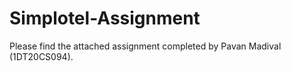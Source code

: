 # Simplotel-Assignment
Please find the attached assignment completed by Pavan Madival (1DT20CS094).
